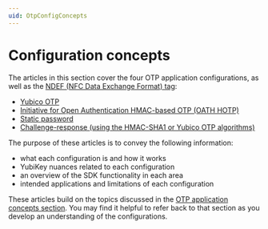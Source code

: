 ```yaml
---
uid: OtpConfigConcepts
---
```


<!-- Copyright 2021 Yubico AB

Licensed under the Apache License, Version 2.0 (the "License");
you may not use this file except in compliance with the License.
You may obtain a copy of the License at

    http://www.apache.org/licenses/LICENSE-2.0

Unless required by applicable law or agreed to in writing, software
distributed under the License is distributed on an "AS IS" BASIS,
WITHOUT WARRANTIES OR CONDITIONS OF ANY KIND, either express or implied.
See the License for the specific language governing permissions and
limitations under the License. -->

# Configuration concepts

The articles in this section cover the four OTP application configurations, as well as
the [NDEF (NFC Data Exchange Format) tag](xref:OtpNdef):

- [Yubico OTP](xref:OtpYubicoOtp)
- [Initiative for Open Authentication HMAC-based OTP (OATH HOTP)](xref:OtpHotp)
- [Static password](xref:OtpStaticPassword)
- [Challenge-response (using the HMAC-SHA1 or Yubico OTP algorithms)](xref:OtpChallengeResponse)

The purpose of these articles is to convey the following information:

- what each configuration is and how it works
- YubiKey nuances related to each configuration
- an overview of the SDK functionality in each area
- intended applications and limitations of each configuration

These articles build on the topics discussed in the [OTP application concepts section](xref:OtpAppConcepts). You may
find it helpful to refer back to that section as you develop an understanding of the configurations.

